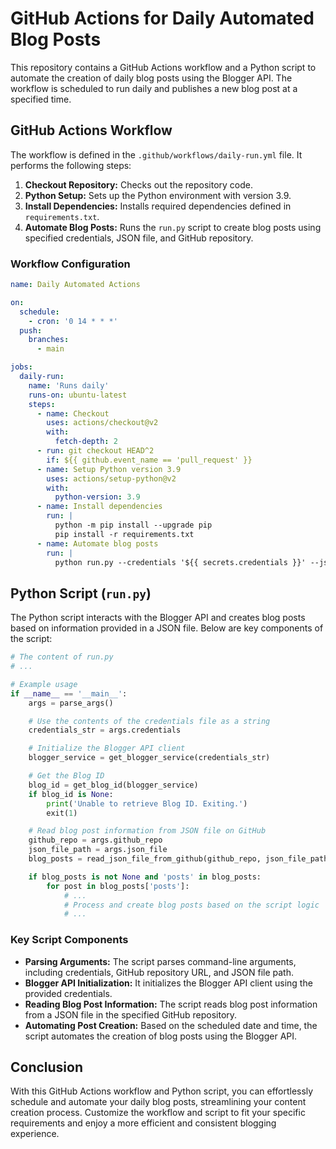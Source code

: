 # GitHub Actions for Daily Automated Blog Posts

This repository contains a GitHub Actions workflow and a Python script to automate the creation of daily blog posts using the Blogger API. The workflow is scheduled to run daily and publishes a new blog post at a specified time.

## GitHub Actions Workflow

The workflow is defined in the `.github/workflows/daily-run.yml` file. It performs the following steps:

1. **Checkout Repository:** Checks out the repository code.
2. **Python Setup:** Sets up the Python environment with version 3.9.
3. **Install Dependencies:** Installs required dependencies defined in `requirements.txt`.
4. **Automate Blog Posts:** Runs the `run.py` script to create blog posts using specified credentials, JSON file, and GitHub repository.

### Workflow Configuration

```yaml
name: Daily Automated Actions

on:
  schedule:
    - cron: '0 14 * * *'
  push:
    branches:
      - main

jobs:
  daily-run:
    name: 'Runs daily'
    runs-on: ubuntu-latest
    steps:
      - name: Checkout
        uses: actions/checkout@v2
        with:
          fetch-depth: 2
      - run: git checkout HEAD^2
        if: ${{ github.event_name == 'pull_request' }}
      - name: Setup Python version 3.9
        uses: actions/setup-python@v2
        with:
          python-version: 3.9
      - name: Install dependencies
        run: |
          python -m pip install --upgrade pip
          pip install -r requirements.txt
      - name: Automate blog posts
        run: |
          python run.py --credentials '${{ secrets.credentials }}' --json '${{ secrets.json }}' --repo '${{ secrets.repo }}'
```

## Python Script (`run.py`)

The Python script interacts with the Blogger API and creates blog posts based on information provided in a JSON file. Below are key components of the script:

```python
# The content of run.py
# ...

# Example usage
if __name__ == '__main__':
    args = parse_args()

    # Use the contents of the credentials file as a string
    credentials_str = args.credentials

    # Initialize the Blogger API client
    blogger_service = get_blogger_service(credentials_str)

    # Get the Blog ID
    blog_id = get_blog_id(blogger_service)
    if blog_id is None:
        print('Unable to retrieve Blog ID. Exiting.')
        exit(1)

    # Read blog post information from JSON file on GitHub
    github_repo = args.github_repo
    json_file_path = args.json_file
    blog_posts = read_json_file_from_github(github_repo, json_file_path)

    if blog_posts is not None and 'posts' in blog_posts:
        for post in blog_posts['posts']:
            # ...
            # Process and create blog posts based on the script logic
            # ...
```

### Key Script Components

- **Parsing Arguments:** The script parses command-line arguments, including credentials, GitHub repository URL, and JSON file path.
- **Blogger API Initialization:** It initializes the Blogger API client using the provided credentials.
- **Reading Blog Post Information:** The script reads blog post information from a JSON file in the specified GitHub repository.
- **Automating Post Creation:** Based on the scheduled date and time, the script automates the creation of blog posts using the Blogger API.

## Conclusion

With this GitHub Actions workflow and Python script, you can effortlessly schedule and automate your daily blog posts, streamlining your content creation process. Customize the workflow and script to fit your specific requirements and enjoy a more efficient and consistent blogging experience.